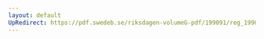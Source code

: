 ```yaml
---
layout: default
UpRedirect: https://pdf.swedeb.se/riksdagen-volumeG-pdf/199091/reg_199091/reg_199091_0281.pdf
---
```

